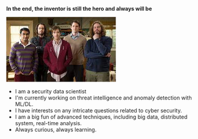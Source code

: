 **In the end, the inventor is still the hero and always will be**

![Daily Life](https://github.com/Wapiti08/Wapiti08/blob/main/index.jpg)

 
- I am a security data scientist
- I'm currently working on threat intelligence and anomaly detection with ML/DL. 
- I have interests on any intricate questions related to cyber security. 
- I am a big fun of advanced techniques, including big data, distributed system, real-time analysis. 
- Always curious, always learning.

<!--
**Wapiti08/Wapiti08** is a ✨ _special_ ✨ repository because its `README.md` (this file) appears on your GitHub profile.

Here are some ideas to get you started:

- 🔭 I’m currently working on ...
- 🌱 I’m currently learning ...
- 👯 I’m looking to collaborate on ...
- 🤔 I’m looking for help with ...
- 💬 Ask me about ...
- 📫 How to reach me: ...
- 😄 Pronouns: ...
- ⚡ Fun fact: ...
-->
